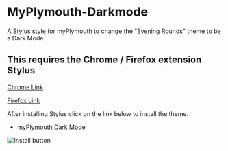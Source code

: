 # MyPlymouth-Darkmode
A Stylus style for myPlymouth to change the "Evening Rounds" theme to be a Dark Mode.

## This requires the Chrome / Firefox extension Stylus
[Chrome Link](https://chrome.google.com/webstore/detail/stylus/clngdbkpkpeebahjckkjfobafhncgmne/)

[Firefox Link](https://addons.mozilla.org/en-US/firefox/addon/styl-us/)

After installing Stylus click on the link below to install the theme.
- [myPlymouth Dark Mode](https://github.com/faalqt/MyPlymouth-Darkmode/raw/master/darkmode.user.css)

![Install button](https://i.imgur.com/4WnKahb.png)

